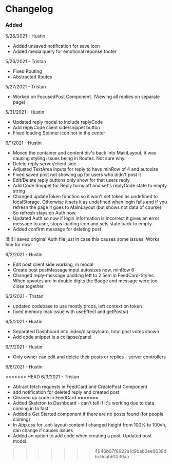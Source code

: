 # Changelog

### Added

5/26/2021 - Hustin

- Added unsaved notification for save icon
- Added media query for emotional reponse footer

5/26/2021 - Tristan

- Fixed Routing
- Abstracted Routes

5/27/2021 - Tristan

- Worked on FocusedPost Component. (Viewing all replies on separate page)

5/31/2021 - Hustin

- Updated reply model to include replyCode
- Add replyCode client side/snippet button
- Fixed loading Spinner icon not in the center

6/1/2021 - Hustin

- Moved the container and content div's back into MainLayout, it was causing styling issues being in Routes. Not sure why.
- Delete reply server/client side
- Adjusted TextArea inputs for reply to have minRow of 4 and autosize
- Fixed saved post not showing up for users who didn't post it
- Edit/Delete reply buttons only show for that users reply
- Add Code Snippet for Reply turns off and set's replyCode state to empty string
- Changed updateToken function so it won't set token as undefined to localStorage. Otherwise it sets it as undefined when login fails and if you refresh the page it goes to MainLayout (but shows not data of course). So refresh stays on Auth now.
- Updated Auth so now if login information is incorrect it gives an error message to user, stops loading icon and sets state back to empty.
- Added confirm message for deleting post

!!!!!! I saved original Auth file just in case this causes some issues. Works fine for now.

6/2/2021 - Hustin

- Edit post client side working, in modal
- Create post postMessage input autosizes now, minRow 6
- Changed reply-message padding left to 2.5em in FeedCard-Styles. When upvotes are in double digits the Badge and message were too close together.

6/2/2021 - Tristan

- updated codebase to use mostly props, left context on token
- fixed memory leak issue with useEffect and getPosts()

6/5/2021 - Hustin

- Separated Dashboard into index/display/card, total post votes shown
- Add code snippet is a collapse/panel

6/7/2021 - Hustin

- Only owner can edit and delete their posts or replies - server controllers

6/8/2021 - Hustin

<<<<<<< HEAD
6/3/2021 - Tristan 
- Abtract fetch requests in FeedCard and CreatePost Component 
- add notification for deleted reply and created post 
- Cleaned up code in FeedCard
=======
- Added Skeleton to Dashboard - can't tell if it's working due to data coming in to fast
- Added a Get Started component if there are no posts found (for people cloning)
- In App.css for .ant-layout-content I changed height from 100% to 100vh, can change if causes issues
- Added an option to add code when creating a post. Updated post model.
>>>>>>> 4946b97f8622a1d9bab3ee9538dbc9dab61036aa
